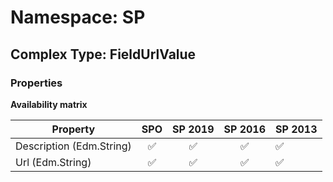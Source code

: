 # Namespace: SP

## Complex Type: FieldUrlValue

### Properties

**Availability matrix**

Property | SPO | SP 2019 | SP 2016 | SP 2013
----------|:---:|:-------:|:-------:|:-------
Description (Edm.String) | ✅ | ✅ | ✅ | ✅
Url (Edm.String) | ✅ | ✅ | ✅ | ✅